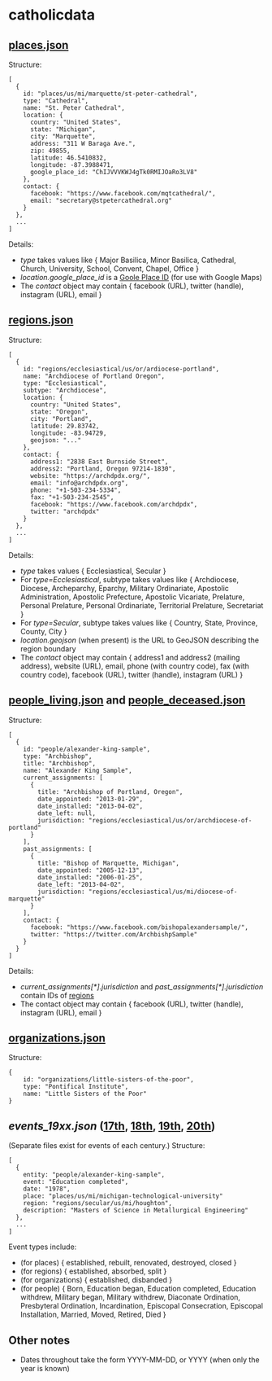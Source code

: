 # catholicdata

## [places.json](https://tomreitz.github.io/catholicdata/places.json)
Structure:
```
[
  {
    id: "places/us/mi/marquette/st-peter-cathedral",
    type: "Cathedral",
    name: "St. Peter Cathedral",
    location: {
      country: "United States",
      state: "Michigan",
      city: "Marquette",
      address: "311 W Baraga Ave.",
      zip: 49855,
      latitude: 46.5410832,
      longitude: -87.3988471,
      google_place_id: "ChIJVVVKWJ4gTk0RMIJOaRo3LV8"
    },
    contact: {
      facebook: "https://www.facebook.com/mqtcathedral/",
      email: "secretary@stpetercathedral.org"
    }
  },
  ...
]
```
Details:
* *type* takes values like { Major Basilica, Minor Basilica, Cathedral, Church, University, School, Convent, Chapel, Office }
* *location.google_place_id* is a [Goole Place ID](https://developers.google.com/places/place-id) (for use with Google Maps)
* The *contact* object may contain { facebook (URL), twitter (handle), instagram (URL), email }

## [regions.json](https://tomreitz.github.io/catholicdata/regions.json)
Structure:
```
[
  {
    id: "regions/ecclesiastical/us/or/ardiocese-portland",
    name: "Archdiocese of Portland Oregon",
    type: "Ecclesiastical",
    subtype: "Archdiocese",
    location: {
      country: "United States",
      state: "Oregon",
      city: "Portland",
      latitude: 29.83742,
      longitude: -83.94729,
      geojson: "..."
    },
    contact: {
      address1: "2838 East Burnside Street",
      address2: "Portland, Oregon 97214-1830",
      website: "https://archdpdx.org/",
      email: "info@archdpdx.org",
      phone: "+1-503-234-5334",
      fax: "+1-503-234-2545",
      facebook: "https://www.facebook.com/archdpdx",
      twitter: "archdpdx"
    }
  },
  ...
]
```
Details:
* *type* takes values { Ecclesiastical, Secular }
* For *type=Ecclesiastical*, subtype takes values like { Archdiocese, Diocese, Archeparchy, Eparchy, Military Ordinariate, Apostolic Administration, Apostolic Prefecture, Apostolic Vicariate, Prelature, Personal Prelature, Personal Ordinariate, Territorial Prelature, Secretariat }
* For *type=Secular*, subtype takes values like { Country, State, Province, County, City }
* *location.geojson* (when present) is the URL to GeoJSON describing the region boundary
* The *contact* object may contain { address1 and address2 (mailing address), website (URL), email, phone (with country code), fax (with country code), facebook (URL), twitter (handle), instagram (URL) }

## [people_living.json](https://tomreitz.github.io/catholicdata/people_living.json) and [people_deceased.json](https://tomreitz.github.io/catholicdata/people_deceased.json)
Structure:
```
[
  {
    id: "people/alexander-king-sample",
    type: "Archbishop",
    title: "Archbishop",
    name: "Alexander King Sample",
    current_assignments: [
      {
        title: "Archbishop of Portland, Oregon",
        date_appointed: "2013-01-29",
        date_installed: "2013-04-02",
        date_left: null,
        jurisdiction: "regions/ecclesiastical/us/or/archdiocese-of-portland"
      }
    ],
    past_assignments: [
      {
        title: "Bishop of Marquette, Michigan",
        date_appointed: "2005-12-13",
        date_installed: "2006-01-25",
        date_left: "2013-04-02",
        jurisdiction: "regions/ecclesiastical/us/mi/diocese-of-marquette"
      }
    ],
    contact: {
      facebook: "https://www.facebook.com/bishopalexandersample/",
      twitter: "https://twitter.com/ArchbishpSample"
    }
  }
]
```
Details:
* *current_assignments[\*].jurisdiction* and *past_assignments[\*].jurisdiction* contain IDs of [regions](#regionsjson)
* The contact object may contain { facebook (URL), twitter (handle), instagram (URL), email }

## [organizations.json](https://tomreitz.github.io/catholicdata/organizations.json)
Structure:
```
{
	id: "organizations/little-sisters-of-the-poor",
	type: "Pontifical Institute",
	name: "Little Sisters of the Poor"
}
```

## *events_19xx.json* ([17th](https://tomreitz.github.io/catholicdata/events_17xx.json), [18th](https://tomreitz.github.io/catholicdata/events_18xx.json), [19th](https://tomreitz.github.io/catholicdata/events_19xx.json), [20th](https://tomreitz.github.io/catholicdata/events_20xx.json))
(Separate files exist for events of each century.)
Structure:
```
[
  {
    entity: "people/alexander-king-sample",
    event: "Education completed",
    date: "1978",
    place: "places/us/mi/michigan-technological-university"
    region: "regions/secular/us/mi/houghton",
    description: "Masters of Science in Metallurgical Engineering"
  },
  ...
]
```
Event types include:
* (for places) { established, rebuilt, renovated, destroyed, closed }
* (for regions) { established, absorbed, split }
* (for organizations) { established, disbanded }
* (for people) { Born, Education began, Education completed, Education withdrew, Military began, Military withdrew, Diaconate Ordination, Presbyteral Ordination, Incardination, Episcopal Consecration, Episcopal Installation, Married, Moved, Retired, Died }


## Other notes
* Dates throughout take the form YYYY-MM-DD, or YYYY (when only the year is known)
